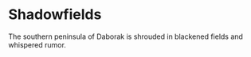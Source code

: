 Shadowfields
=====
The southern peninsula of Daborak is shrouded in blackened fields and whispered rumor.